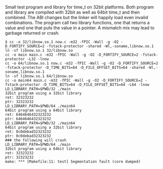 Small test program and library for time_t on 32bit platforms. Both program and
library are compiled with 32bit as well as 64bit time_t and then
combined. The ABI changes but the linker will happily load even
invalid combinations. The program call two library functions, one
that returns a value and one that puts the value in a pointer. A
mismatch mix may lead to garbage returned or crash.

    $ cc -o 32/libnow.so.1 now.c -m32 -fPIC -Wall -g -O2 -D_FORTIFY_SOURCE=2 -fstack-protector -shared -Wl,-soname,libnow.so.1
    ln -sf libnow.so.1 32/libnow.so
    cc -o main main.c -m32 -fPIC -Wall -g -O2 -D_FORTIFY_SOURCE=2 -fstack-protector -L32 -lnow
    cc -o 64/libnow.so.1 now.c -m32 -fPIC -Wall -g -O2 -D_FORTIFY_SOURCE=2 -fstack-protector -D_TIME_BITS=64 -D_FILE_OFFSET_BITS=64 -shared -Wl,-soname,libnow.so.1
    ln -sf libnow.so.1 64/libnow.so
    cc -o main64 main.c -m32 -fPIC -Wall -g -O2 -D_FORTIFY_SOURCE=2 -fstack-protector -D_TIME_BITS=64 -D_FILE_OFFSET_BITS=64 -L64 -lnow
    LD_LIBRARY_PATH=$PWD/32 ./main
    32bit program using a 32bit library
    ret: 32323232
    ptr: 32323232
    LD_LIBRARY_PATH=$PWD/64 ./main64
    64bit program using a 64bit library
    ret: 6464646432323232
    ptr: 6464646432323232
    LD_LIBRARY_PATH=$PWD/32 ./main64
    64bit program using a 32bit library
    ret: 0c0debad32323232
    ptr: 0c0debad32323232
    ### the following will crash
    LD_LIBRARY_PATH=$PWD/64 ./main
    32bit program using a 64bit library
    ret: 32323232
    ptr: 32323232
    make: *** [Makefile:11: test] Segmentation fault (core dumped)
